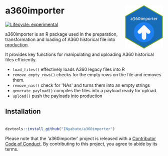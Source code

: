 # a360importer <img src="man/figures/a360importer.png" height="139" align = "right"/>
<!-- badges: start -->
[![Lifecycle: experimental](https://img.shields.io/badge/lifecycle-experimental-orange.svg)](https://www.tidyverse.org/lifecycle/#experimental)
<!-- badges: end -->

a360importer is an R package used in the preparation, transformation and loading of A360 historical file into [production](https://data.psi-mis.org). 

It provides key functions for manipulating and uploading A360 historical files efficiently. 

- `load_files()` effectively loads A360 legacy files into R
- `remove_empty_rows()` checks for the empty rows on the file and removes them.
- `remove_nas()` check for 'NAs' and turns them into an empty strings
- `generate_payload()` compiles the files into a payload ready for upload. 
- `upload()` push the payloads into production  


## Installation

```r

devtools::install_github("INyabuto/a360importer")

```

Please note that the 'a360importer' project is released with a
[Contributor Code of Conduct](CODE_OF_CONDUCT.md).
By contributing to this project, you agree to abide by its terms.

